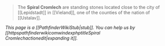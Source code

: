 > The **Spiral Cromlech** are standing stones located close to the city of [[Lepidstadt]] in [[Vieland]], one of the counties of the nation of [[Ustalav]].



*This page is a [[PathfinderWikiStub|stub]]. You can help us by [[httpspathfinderwikicomwindexphptitleSpiral Cromlechactionedit|expanding it]].*







